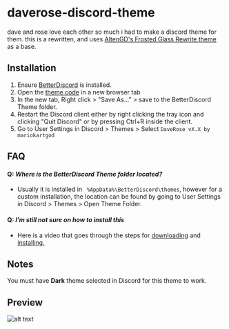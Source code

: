 # daverose-discord-theme
dave and rose love each other so much i had to make a discord theme for them. this is a rewritten, and uses [AltenGD's Frosted Glass Rewrite theme](https://github.com/AltenGD/Altens-betterdiscord-Themes-Plugins#frosted-glass-rewrite) as a base.
## Installation
1. Ensure [BetterDiscord](https://github.com/rauenzi/BetterDiscordApp/releases/latest) is installed.
2. Open the [theme code](https://raw.githubusercontent.com/mariokartgod/daverose-discord-theme/master/DaveRose.theme.css) in a new browser tab
3. In the new tab, Right click > "Save As..." > save to the BetterDiscord Theme folder.
4. Restart the Discord client either by right clicking the tray icon and clicking "Quit Discord" or by pressing Ctrl+R inside the client.
5. Go to User Settings in Discord > Themes > Select `DaveRose vX.X by mariokartgod`
## FAQ

####  Q: *Where is the BetterDiscord Theme folder located?*
   - Usually it is installed in ` %AppData%\BetterDiscord\themes`, however for a custom installation, the location can be found by going to User Settings in Discord > Themes > Open Theme Folder.

####  Q: *I'm still not sure on how to install this*
  - Here is a video that goes through the steps for [downloading](https://www.youtube.com/watch?v=1ML5_F-n5iw) and [installing.](https://www.youtube.com/watch?v=R-aZTjHWRZc)
## Notes
You must have **Dark** theme selected in Discord for this theme to work.
## Preview
![alt text](https://i.imgur.com/wAzvwXo.png)
